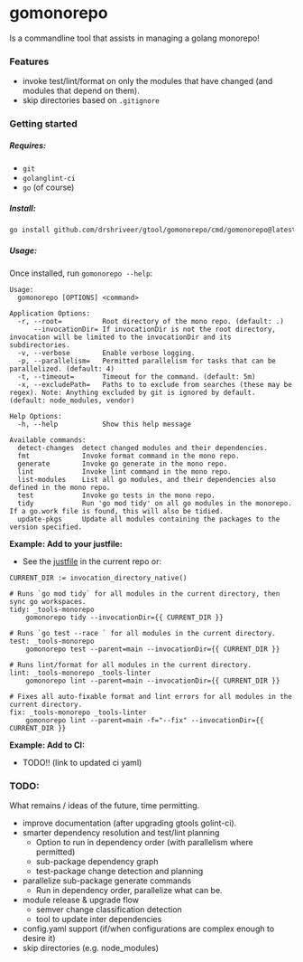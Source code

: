 gomonorepo
==========

Is a commandline tool that assists in managing a golang monorepo!

### Features

-	invoke test/lint/format on only the modules that have changed (and modules that depend on them).
-	skip directories based on `.gitignore`

### Getting started

##### Requires:

-	`git`
-	`golanglint-ci`
-	`go` (of course)

##### Install:

```bash
go install github.com/drshriveer/gtool/gomonorepo/cmd/gomonorepo@latest
```

##### Usage:

Once installed, run `gomonorepo --help`:

```
Usage:
  gomonorepo [OPTIONS] <command>

Application Options:
  -r, --root=          Root directory of the mono repo. (default: .)
      --invocationDir= If invocationDir is not the root directory, invocation will be limited to the invocationDir and its subdirectories.
  -v, --verbose        Enable verbose logging.
  -p, --parallelism=   Permitted parallelism for tasks that can be parallelized. (default: 4)
  -t, --timeout=       Timeout for the command. (default: 5m)
  -x, --excludePath=   Paths to to exclude from searches (these may be regex). Note: Anything excluded by git is ignored by default. (default: node_modules, vendor)

Help Options:
  -h, --help           Show this help message

Available commands:
  detect-changes  detect changed modules and their dependencies.
  fmt             Invoke format command in the mono repo.
  generate        Invoke go generate in the mono repo.
  lint            Invoke lint command in the mono repo.
  list-modules    List all go modules, and their dependencies also defined in the mono repo.
  test            Invoke go tests in the mono repo.
  tidy            Run 'go mod tidy' on all go modules in the monorepo. If a go.work file is found, this will also be tidied.
  update-pkgs     Update all modules containing the packages to the version specified.
```

**Example: Add to your justfile:**

-	See the [justfile](../justfile) in the current repo or:

```justfile
CURRENT_DIR := invocation_directory_native()

# Runs `go mod tidy` for all modules in the current directory, then sync go workspaces.
tidy: _tools-monorepo
    gomonorepo tidy --invocationDir={{ CURRENT_DIR }}

# Runs `go test --race ` for all modules in the current directory.
test: _tools-monorepo
    gomonorepo test --parent=main --invocationDir={{ CURRENT_DIR }}

# Runs lint/format for all modules in the current directory.
lint: _tools-monorepo _tools-linter
    gomonorepo lint --parent=main --invocationDir={{ CURRENT_DIR }}

# Fixes all auto-fixable format and lint errors for all modules in the current directory.
fix: _tools-monorepo _tools-linter
    gomonorepo lint --parent=main -f="--fix" --invocationDir={{ CURRENT_DIR }}
```

**Example: Add to CI:**

-	TODO!! (link to updated ci yaml)

### TODO:

What remains / ideas of the future, time permitting.

-	improve documentation (after upgrading gtools golint-ci).
-	smarter dependency resolution and test/lint planning
	-	Option to run in dependency order (with parallelism where permitted)
	-	sub-package dependency graph
	-	test-package change detection and planning
-	parallelize sub-package generate commands
	-	Run in dependency order, parallelize what can be.
-	module release & upgrade flow
	-	semver change classification detection
	-	tool to update inter dependencies
-	config.yaml support (if/when configurations are complex enough to desire it)
-	skip directories (e.g. node_modules)
